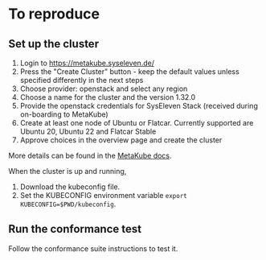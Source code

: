 # To reproduce

## Set up the cluster

1. Login to https://metakube.syseleven.de/
2. Press the "Create Cluster" button - keep the default values unless specified differently in the next steps
3. Choose provider: openstack and select any region
4. Choose a name for the cluster and the version 1.32.0
5. Provide the openstack credentials for SysEleven Stack (received during on-boarding to MetaKube)
6. Create at least one node of Ubuntu or Flatcar. Currently supported are Ubuntu 20, Ubuntu 22 and Flatcar Stable
7. Approve choices in the overview page and create the cluster

More details can be found in the [MetaKube docs](https://docs.syseleven.de/metakube/de/tutorials/create-a-cluster).

When the cluster is up and running,

1. Download the kubeconfig file.  
2. Set the KUBECONFIG environment variable `export KUBECONFIG=$PWD/kubeconfig`.

## Run the conformance test

Follow the conformance suite instructions to test it.
